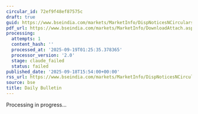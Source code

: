 ```yaml
---
circular_id: 72ef9f48ef87575c
draft: true
guid: https://www.bseindia.com/markets/MarketInfo/DispNoticesNCirculars.aspx?Noticeid={E601DCA8-C014-4EFA-B65E-A1A9141F262E}&noticeno=20250918-62&dt=09/18/2025&icount=62&totcount=63&flag=0
pdf_url: https://www.bseindia.com/markets/MarketInfo/DownloadAttach.aspx?id=20250918-62&attachedId=74792ad6-152e-49f2-99fb-f46580502971
processing:
  attempts: 1
  content_hash: ''
  processed_at: '2025-09-19T01:25:35.378365'
  processor_version: '2.0'
  stage: claude_failed
  status: failed
published_date: '2025-09-18T15:54:00+00:00'
rss_url: https://www.bseindia.com/markets/MarketInfo/DispNoticesNCirculars.aspx?Noticeid={E601DCA8-C014-4EFA-B65E-A1A9141F262E}&noticeno=20250918-62&dt=09/18/2025&icount=62&totcount=63&flag=0
source: bse
title: Daily Bulletin
---
```


Processing in progress...